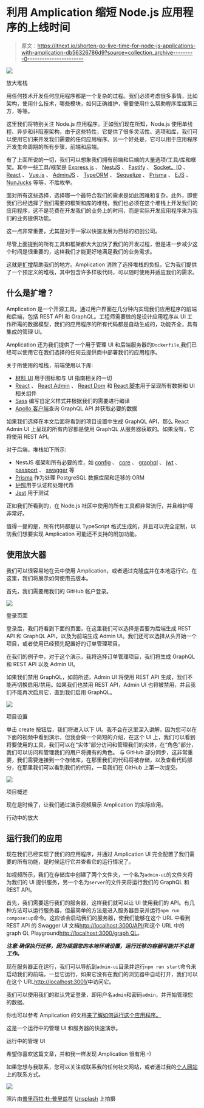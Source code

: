 # 利用 Amplication 缩短 Node.js 应用程序的上线时间

> 原文：<https://itnext.io/shorten-go-live-time-for-node-js-applications-with-amplication-db56326786d9?source=collection_archive---------0----------------------->

![](img/0e5da5838cd8118b0c4b87a076536e7f.png)

放大堆栈

用任何技术开发任何应用程序都是一个复杂的过程。我们必须考虑很多事情，比如架构，使用什么技术，哪些模块，如何正确维护，需要使用什么帮助程序库或第三方，等等。

这里我们将特别关注 Node.js 应用程序。正如我们现在所知，Node.js 使用单线程、异步和非阻塞架构，由于这些特性，它提供了很多灵活性、选项和库，我们可以使用它们来开发我们需要的任何应用程序。另一个好处是，它可以用于应用程序开发生命周期的所有步骤，前端和后端。

有了上面所说的一切，我们可以想象我们拥有前端和后端的大量选项/工具/库和框架。其中一些工具/框架是 [Express.js](https://expressjs.com/) 、 [NestJS](https://nestjs.com/) 、 [Fastify](https://www.fastify.io/) 、 [Socket。IO](https://socket.io/) 、 [React](https://reactjs.org/) 、 [Vue.js](https://vuejs.org/) 、 [AdminJS](https://adminjs.co/) 、 [TypeORM](https://typeorm.io/) 、 [Sequelize](https://sequelize.org/) 、 [Prisma](https://www.prisma.io/) 、 [EJS](https://ejs.co/) 、 [NunJucks](https://mozilla.github.io/nunjucks/) 等等，不胜枚举。

面对所有这些选择，选择哪一个最符合我们的需求是如此困难和复杂。此外，即使我们已经选择了我们需要的框架和库的堆栈，我们也必须在这个堆栈上开发我们的应用程序，这不是花费在开发我们的业务上的时间，而是实际开发应用程序来为我们的业务提供功能。

这一点非常重要，尤其是对于一家以快速发展为目标的初创公司。

尽管上面提到的所有工具和框架都大大加快了我们的开发过程，但是进一步减少这个时间是很重要的，这样我们才能更好地满足我们的业务需求。

这就是[扩增](https://amplication.com/)帮助我们的地方。Amplication 消除了选择堆栈的负担，它为我们提供了一个预定义的堆栈，其中包含许多样板代码，可以随时使用并适应我们的需求。

## **什么是扩增？**

Amplication 是一个开源工具，通过用户界面在几分钟内实现我们应用程序的前端和后端，包括 REST API 和 GraphQL。工程师需要做的是设计应用程序从 UI 工作所需的数据模型，我们的应用程序的所有代码都是自动生成的，功能齐全，具有集成的管理 UI。

Amplication 还为我们提供了一个用于管理 UI 和后端服务器的`Dockerfile`,我们已经可以使用它在我们选择的任何云提供商中部署我们的应用程序。

关于所使用的堆栈，前端使用以下库:

*   [材料 UI](https://www.npmjs.com/package/@material-ui/core) 用于图标和与 UI 指南相关的一切
*   [React](https://www.npmjs.com/package/react) 、 [React Admin](https://www.npmjs.com/package/react-admin) 、 [React Dom](https://www.npmjs.com/package/react-dom) 和 [React 脚本](https://www.npmjs.com/package/react-scripts)用于呈现所有数据和 UI 相关组件
*   [Sass](https://www.npmjs.com/package/sass) 编写自定义样式并根据我们的需要进行编译
*   [Apollo 客户端](https://www.npmjs.com/package/@apollo/client)查询 GraphQL API 并获取必要的数据

如果我们选择在本文后面将看到的项目设置中生成 GraphQL API，那么 React Admin UI 上呈现的所有内容都是使用 GraphQL 从服务器获取的。如果没有，它将使用 REST API。

对于后端，堆栈如下所示:

*   NestJS 框架和所有必要的库，如 [config](https://www.npmjs.com/package/@nestjs/config) 、 [core](https://www.npmjs.com/package/@nestjs/core) 、 [graphql](https://www.npmjs.com/package/@nestjs/graphql) 、 [jwt](https://www.npmjs.com/package/@nestjs/jwt) 、 [passport](https://www.npmjs.com/package/@nestjs/passport) 、 [swagger](https://www.npmjs.com/package/@nestjs/swagger) 等
*   [Prisma](https://www.npmjs.com/package/@prisma/client) 作为处理 PostgreSQL 数据库层和迁移的 ORM
*   [护照](https://www.npmjs.com/package/passport)用于认证和处理代币
*   [Jest](https://www.npmjs.com/package/jest) 用于测试

正如我们所看到的，在 Node.js 社区中使用的所有工具都非常流行，并且维护得非常好。

值得一提的是，所有代码都是以 TypeScript 格式生成的，并且可以完全定制，以防我们想要实现 Amplication 可能还不支持的附加功能。

## 使用放大器

我们可以很容易地在云中使用 Amplication，或者通过克隆[库](https://github.com/amplication/amplication)并在本地运行它。在这里，我们将展示如何使用云版本。

首先，我们需要用我们的 GitHub 帐户登录。

![](img/d21ce9fcb23e9a453fd7e3b188a12016.png)

登录页面

登录后，我们将看到下面的页面，在这里我们可以选择是否要为后端生成 REST API 和 GraphQL API，以及为前端生成 Admin UI。我们还可以选择从头开始一个项目，或者使用已经预先配置好的订单管理项目。

在我们的例子中，对于这个演示，我将选择订单管理项目，我们将生成 GraphQL 和 REST API 以及 Admin UI。

如果我们禁用 GraphQL，如前所述，Admin UI 将使用 REST API 生成，我们不能再切换启用/禁用。如果我们也禁用 REST API，Admin UI 也将被禁用，并且我们不能再次启用它，直到我们启用 GraphQL。

![](img/9fd159d585e349ee94a010e01ac49ab3.png)

项目设置

单击 create 按钮后，我们将进入以下 UI。我不会在这里深入讲解，因为您可以在下面的视频中看到演示，但我会做一个简短的介绍，在这个 UI 上，我们可以看到将要使用的工具，我们可以在“实体”部分访问和管理我们的实体，在“角色”部分，我们可以访问和管理我们的用户将拥有的角色。 与 GitHub 部分同步，这非常重要，我们需要连接到一个存储库，在那里我们的代码将被存储，以及查看代码部分，在那里我们可以看到我们的代码，一旦我们在 GitHub 上第一次提交。

![](img/c97db66fc87a28c4c54e1885cebd60d9.png)

项目概述

现在是时候了，让我们通过演示视频展示 Amplication 的实际应用。

行动中的放大

## 运行我们的应用

现在我们已经实现了我们的应用程序，并通过 Amplication UI 完全配置了我们需要的所有功能，是时候运行它并查看它的运行情况了。

如视频所示，我们在存储库中创建了两个文件夹，一个名为`admin-ui`的文件夹将为我们的 UI 提供服务，另一个名为`server`的文件夹将运行我们的 GraphQL 和 REST API。

首先，我们需要运行我们的服务器，这样我们就可以让 UI 使用我们的 API。有几种方法可以运行服务器，但最简单的方法是进入服务器目录并运行`npm run compose:up`命令。这应该会启动我们的服务器，使我们能够在这个 URL 中看到 REST API 的 Swagger UI 文档[http://localhost:3000/API/](http://localhost:3000/api/)和这个 URL 中的 graph QL Playground[http://localhost:3000/graph QL](http://localhost:3000/graphql)。

***注意:确保执行迁移，因为根据您的本地环境设置，运行迁移的容器可能并不总是工作。***

现在服务器正在运行，我们可以导航到`admin-ui`目录并运行`npm run start`命令来启动我们的前端，一旦它运行，如果它没有在我们的浏览器中自动打开，我们可以在这个 URL[http://localhost:3001/](http://localhost:3001/)中访问它。

我们可以使用我们的默认凭证登录，即用户名`admin`和密码`admin`，并开始管理您的数据。

你也可以参考 Amplication 的文档[来了解如何运行这个应用程序。](https://docs.amplication.com/docs/getting-started/dev-env/)

这是一个运行中的管理 UI 和服务器的快速演示。

运行中的管理 UI

希望你喜欢这篇文章，并和我一样发现 Amplication 很有用:-)

如果您想与我联系，您可以关注或联系我的任何社交网站，或者通过我的[个人网站](https://abame.github.io/)上的联系方式。

![](img/ea29ae19b30f7278911f9cea57737315.png)

照片由[普里西拉·杜·普里兹](https://unsplash.com/@priscilladupreez?utm_source=medium&utm_medium=referral)在 [Unsplash](https://unsplash.com?utm_source=medium&utm_medium=referral) 上拍摄